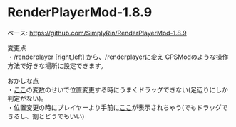 # RenderPlayerMod-1.8.9
ベース: https://github.com/SimplyRin/RenderPlayerMod-1.8.9

変更点  
・/renderplayer [right,left] から、/renderplayerに変え CPSModのような操作方法で好きな場所に設定できます。  
    
おかしな点   
・[ここ](https://goo.gl/LZfvxU)の変数のせいで位置変更する時にうまくドラッグできない(足辺りにしか判定がない)。    
・位置変更の時にプレイヤーより手前に[ここ](https://goo.gl/6J88hm)が表示されちゃう(でもドラッグできるし、割とどうでもいい)  
